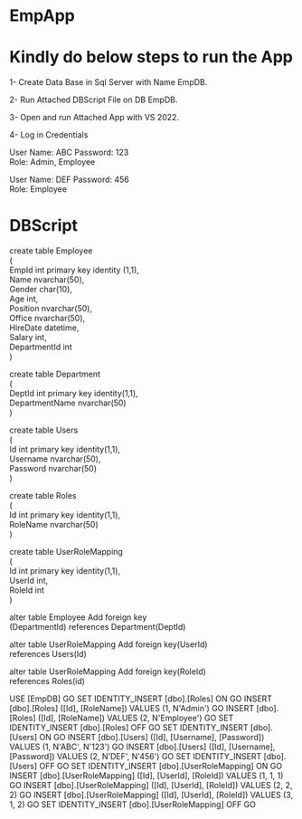 # EmpApp
# Kindly do below steps to run the App

1-	Create Data Base in Sql Server with Name EmpDB.

2-	Run Attached DBScript File on DB EmpDB.

3-	Open and run Attached App with VS 2022.

4-	Log in Credentials

User Name: ABC
Password: 123	
Role: Admin, Employee

User Name: DEF
Password: 456	
Role: Employee

# DBScript


create table Employee  
(  
   EmpId int primary key identity (1,1),  
   Name nvarchar(50),  
   Gender char(10),  
   Age int,  
   Position nvarchar(50),  
   Office nvarchar(50),  
   HireDate datetime,  
   Salary int,  
   DepartmentId int  
)  
  
create table Department  
(  
   DeptId int primary key identity(1,1),  
   DepartmentName nvarchar(50)  
)  
  
create table Users  
(  
   Id int primary key identity(1,1),  
   Username nvarchar(50),  
   Password nvarchar(50)  
)  
  
create table Roles  
(  
   Id int primary key identity(1,1),  
   RoleName nvarchar(50)  
)  
  
create table UserRoleMapping  
(  
   Id int primary key identity(1,1),  
   UserId int,  
   RoleId int  
)  
  
alter table Employee Add foreign key  
(DepartmentId) references Department(DeptId)  
  
alter table UserRoleMapping Add foreign key(UserId)  
references Users(Id)  
  
alter table UserRoleMapping Add foreign key(RoleId)  
references Roles(id) 


USE [EmpDB]
GO
SET IDENTITY_INSERT [dbo].[Roles] ON 
GO
INSERT [dbo].[Roles] ([Id], [RoleName]) VALUES (1, N'Admin')
GO
INSERT [dbo].[Roles] ([Id], [RoleName]) VALUES (2, N'Employee')
GO
SET IDENTITY_INSERT [dbo].[Roles] OFF
GO
SET IDENTITY_INSERT [dbo].[Users] ON 
GO
INSERT [dbo].[Users] ([Id], [Username], [Password]) VALUES (1, N'ABC', N'123')
GO
INSERT [dbo].[Users] ([Id], [Username], [Password]) VALUES (2, N'DEF', N'456')
GO
SET IDENTITY_INSERT [dbo].[Users] OFF
GO
SET IDENTITY_INSERT [dbo].[UserRoleMapping] ON 
GO
INSERT [dbo].[UserRoleMapping] ([Id], [UserId], [RoleId]) VALUES (1, 1, 1)
GO
INSERT [dbo].[UserRoleMapping] ([Id], [UserId], [RoleId]) VALUES (2, 2, 2)
GO
INSERT [dbo].[UserRoleMapping] ([Id], [UserId], [RoleId]) VALUES (3, 1, 2)
GO
SET IDENTITY_INSERT [dbo].[UserRoleMapping] OFF
GO

